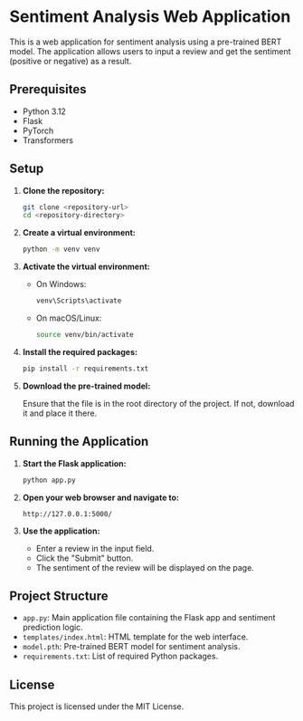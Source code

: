 # Sentiment Analysis Web Application

This is a web application for sentiment analysis using a pre-trained BERT model. The application allows users to input a review and get the sentiment (positive or negative) as a result.

## Prerequisites

- Python 3.12
- Flask
- PyTorch
- Transformers

## Setup

1. **Clone the repository:**

    ```sh
    git clone <repository-url>
    cd <repository-directory>
    ```

2. **Create a virtual environment:**

    ```sh
    python -m venv venv
    ```

3. **Activate the virtual environment:**

    - On Windows:

        ```sh
        venv\Scripts\activate
        ```

    - On macOS/Linux:

        ```sh
        source venv/bin/activate
        ```

4. **Install the required packages:**

    ```sh
    pip install -r requirements.txt
    ```

5. **Download the pre-trained model:**

    Ensure that the  file is in the root directory of the project. If not, download it and place it there.

## Running the Application

1. **Start the Flask application:**

    ```sh
    python app.py
    ```

2. **Open your web browser and navigate to:**

    ```
    http://127.0.0.1:5000/
    ```

3. **Use the application:**

    - Enter a review in the input field.
    - Click the "Submit" button.
    - The sentiment of the review will be displayed on the page.

## Project Structure

- `app.py`: Main application file containing the Flask app and sentiment prediction logic.
- `templates/index.html`: HTML template for the web interface.
- `model.pth`: Pre-trained BERT model for sentiment analysis.
- `requirements.txt`: List of required Python packages.

## License

This project is licensed under the MIT License.